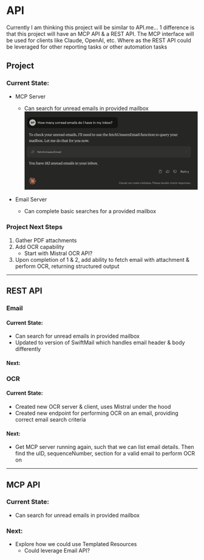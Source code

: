 #  API

Currently I am thinking this project will be similar to API.me...
1 difference is that this project will have an MCP API & a REST API. 
The MCP interface will be used for clients like Claude, OpenAI, etc. 
Where as the REST API could be leveraged for other reporting tasks or other automation tasks

## Project 
### Current State:
- MCP Server
    - Can search for unread emails in provided mailbox
![Search For Unread Emails](Images/EmailInboxSearch.png)

- Email Server
    - Can complete basic searches for a provided mailbox 

### Project Next Steps
1. Gather PDF attachments
2. Add OCR capability 
    - Start with Mistral OCR API?
3. Upon completion of 1 & 2, add ability to fetch email with attachment & perform OCR, returning structured output 
---
## REST API
### Email
#### Current State: 
- Can search for unread emails in provided mailbox
- Updated to version of SwiftMail which handles email header & body differently

#### Next:


### OCR
#### Current State: 
- Created new OCR server & client, uses Mistral under the hood
- Created new endpoint for performing OCR on an email, providing correct email search criteria 

#### Next:
- Get MCP server running again, such that we can list email details. Then find the uID, sequenceNumber, section for a valid email to perform OCR on  
    
---
## MCP API
### Current State:  
- Can search for unread emails in provided mailbox

### Next:
- Explore how we could use Templated Resources 
    - Could leverage Email API? 



